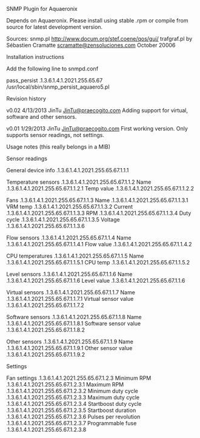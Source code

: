 SNMP Plugin for Aquaeronix

Depends on Aquaeronix. Please install using stable .rpm or compile from source for latest development version.

Sources:
  snmp.pl     http://www.docum.org/stef.coene/qos/gui/
  trafgraf.pl by Sébastien Cramatte <scramatte@zensoluciones.com> October 20006



Installation instructions


Add the following line to snmpd.conf

pass_persist .1.3.6.1.4.1.2021.255.65.67 /usr/local/sbin/snmp_persist_aquaero5.pl



Revision history


v0.02 4/13/2013 JinTu <JinTu@praecogito.com>
	Adding support for virtual, software and other sensors.

v0.01 1/29/2013 JinTu <JinTu@praecogito.com>
	First working version. Only supports sensor readings, not settings.



Usage notes (this really belongs in a MIB)


Sensor readings

General device info
.1.3.6.1.4.1.2021.255.65.67.1.1.1

Temperature sensors
.1.3.6.1.4.1.2021.255.65.67.1.1.2
  Name
  .1.3.6.1.4.1.2021.255.65.67.1.1.2.1
  Temp value
  .1.3.6.1.4.1.2021.255.65.67.1.1.2.2

Fans
.1.3.6.1.4.1.2021.255.65.67.1.1.3
  Name
  .1.3.6.1.4.1.2021.255.65.67.1.1.3.1
  VRM temp
  .1.3.6.1.4.1.2021.255.65.67.1.1.3.2
  Current
  .1.3.6.1.4.1.2021.255.65.67.1.1.3.3
  RPM
  .1.3.6.1.4.1.2021.255.65.67.1.1.3.4
  Duty cycle
  .1.3.6.1.4.1.2021.255.65.67.1.1.3.5
  Voltage
  .1.3.6.1.4.1.2021.255.65.67.1.1.3.6

Flow sensors
.1.3.6.1.4.1.2021.255.65.67.1.1.4
  Name
  .1.3.6.1.4.1.2021.255.65.67.1.1.4.1
  Flow value
  .1.3.6.1.4.1.2021.255.65.67.1.1.4.2

CPU temperatures
.1.3.6.1.4.1.2021.255.65.67.1.1.5
  Name
  .1.3.6.1.4.1.2021.255.65.67.1.1.5.1
  CPU temp
  .1.3.6.1.4.1.2021.255.65.67.1.1.5.2

Level sensors
.1.3.6.1.4.1.2021.255.65.67.1.1.6
  Name
  .1.3.6.1.4.1.2021.255.65.67.1.1.6
  Level value
  .1.3.6.1.4.1.2021.255.65.67.1.1.6

Virtual sensors
.1.3.6.1.4.1.2021.255.65.67.1.1.7
  Name
  .1.3.6.1.4.1.2021.255.65.67.1.1.7.1
  Virtual sensor value
  .1.3.6.1.4.1.2021.255.65.67.1.1.7.2

Software sensors
.1.3.6.1.4.1.2021.255.65.67.1.1.8
  Name
  .1.3.6.1.4.1.2021.255.65.67.1.1.8.1
  Software sensor value
  .1.3.6.1.4.1.2021.255.65.67.1.1.8.2

Other sensors
.1.3.6.1.4.1.2021.255.65.67.1.1.9
  Name
  .1.3.6.1.4.1.2021.255.65.67.1.1.9.1
  Other sensor value
  .1.3.6.1.4.1.2021.255.65.67.1.1.9.2



Settings

Fan settings
.1.3.6.1.4.1.2021.255.65.67.1.2.3
  Minimum RPM
  .1.3.6.1.4.1.2021.255.65.67.1.2.3.1
  Maximum RPM
  .1.3.6.1.4.1.2021.255.65.67.1.2.3.2
  Minimum duty cycle
  .1.3.6.1.4.1.2021.255.65.67.1.2.3.3
  Maximum duty cycle
  .1.3.6.1.4.1.2021.255.65.67.1.2.3.4
  Startboost duty cycle
  .1.3.6.1.4.1.2021.255.65.67.1.2.3.5
  Startboost duration
  .1.3.6.1.4.1.2021.255.65.67.1.2.3.6
  Pulses per revolution
  .1.3.6.1.4.1.2021.255.65.67.1.2.3.7
  Programmable fuse
  .1.3.6.1.4.1.2021.255.65.67.1.2.3.8




